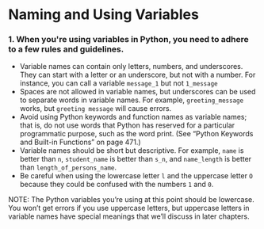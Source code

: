# Naming and Using Variables

### 1. When you're using variables in Python, you need to adhere to a few rules and guidelines.

- Variable names can contain only letters, numbers, and underscores. They can start with a letter or an underscore, but not with a number. For instance, you can call a variable `message_1` but not `1_message`
- Spaces are not allowed in variable names, but underscores can be used to separate words in variable names. For example, `greeting_message` works, but `greeting message` will cause errors.
- Avoid using Python keywords and function names as variable names; that is, do not use words that Python has reserved for a particular programmatic purpose, such as the word print. (See “Python Keywords and Built-in Functions” on page 471.)
- Variable names should be short but descriptive. For example, `name` is better than `n`, `student_name` is better than `s_n`, and `name_length` is better than `length_of_persons_name`.
- Be careful when using the lowercase letter `l` and the uppercase letter `O` because they could be confused with the numbers `1` and `0`.

NOTE: The Python variables you’re using at this point should be lowercase. You won’t get errors if you use uppercase letters, but uppercase letters in variable names have special meanings that we’ll discuss in later chapters.
